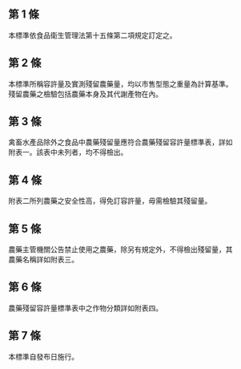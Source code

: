 第 1 條
-------
本標準依食品衛生管理法第十五條第二項規定訂定之。

第 2 條
-------
本標準所稱容許量及實測殘留農藥量，均以市售型態之重量為計算基準。  
殘留農藥之檢驗包括農藥本身及其代謝產物在內。

第 3 條
-------
禽畜水產品除外之食品中農藥殘留量應符合農藥殘留容許量標準表，詳如  
附表一。該表中未列者，均不得檢出。

第 4 條
-------
附表二所列農藥之安全性高，得免訂容許量，毋需檢驗其殘留量。

第 5 條
-------
農藥主管機關公告禁止使用之農藥，除另有規定外，不得檢出殘留量，其  
農藥名稱詳如附表三。

第 6 條
-------
農藥殘留容許量標準表中之作物分類詳如附表四。

第 7 條
-------
本標準自發布日施行。

